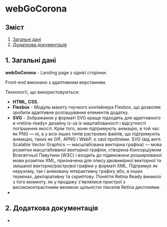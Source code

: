 # webGoCorona

## Зміст

1. [Загальні дані](#1)</br>
2. [Додаткова документація](#2)
   

## 1. Загальні дані <a id="1"></a>
**webGoCorona** - Landing page з однієї сторінки.

Front-end виконано з адаптивним верстанням.

<!-- <img src="https://github.com/TarasChybis/webFestival/blob/main/img/webFestival.png" alt="webFestival"/> -->


Технології, що використовуються:
+ **HTML, CSS**.
+ **Flexbox** - Модуль макету гнучкого контейнера Flexbox, що дозволяє зробити адаптивне розташування елементів додатку.
+ **SVG** - Зображання у форматі SVG краще підходять для адаптивного и «retina-ready» дизайну із-за їх маштабованості і відсутності погіршення якості. Крім того, вони підтримують анімацію, в той час як PNG — ні, а у всіх інших типів растрових файлів, що підтримують анімацію, таких як GIF, APNG і WebP, є свої проблеми.</b>
SVG (від англ. Scalable Vector Graphics — масштабована векторна графіка) — мова розмітки масштабованої векторної графіки, створена Консорціумом Всесвітньої Павутини (W3C) і входить до підмножини розширюваної мови розмітки XML, призначена для опису двовимірної векторної та змішаної векторно/растрової графіки у форматі XML. Підтримує як нерухому, так і анімовану інтерактивну графіку або, в інших термінах, декларативну та скриптову.</b>
Поняття Retina Ready виникло з того моменту, як у продажу з'являлися пристрої з висококонтрастними великою щільністю пікселів Retina дисплеями.
+ 


## 2. Додаткова документація <a id="2"></a>
+ 

